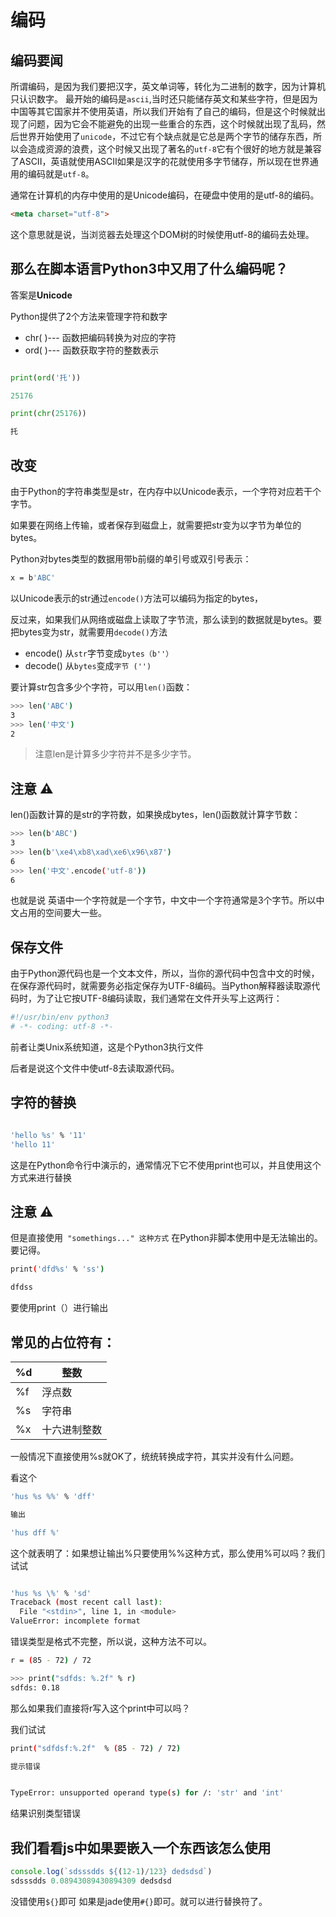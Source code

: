 # 编码

## 编码要闻

所谓编码，是因为我们要把汉字，英文单词等，转化为二进制的数字，因为计算机只认识数字。
最开始的编码是`ascii`,当时还只能储存英文和某些字符，但是因为中国等其它国家并不使用英语，所以我们开始有了自己的编码，但是这个时候就出现了问题，因为它会不能避免的出现一些重合的东西，这个时候就出现了乱码，然后世界开始使用了`unicode`，不过它有个缺点就是它总是两个字节的储存东西，所以会造成资源的浪费，这个时候又出现了著名的`utf-8`它有个很好的地方就是兼容了ASCII，英语就使用ASCII如果是汉字的花就使用多字节储存，所以现在世界通用的编码就是`utf-8`。

通常在计算机的内存中使用的是Unicode编码，在硬盘中使用的是utf-8的编码。

```html
<meta charset="utf-8">
```
这个意思就是说，当浏览器去处理这个DOM树的时候使用utf-8的编码去处理。

## 那么在脚本语言Python3中又用了什么编码呢？

答案是**Unicode**

Python提供了2个方法来管理字符和数字

- chr( )--- 函数把编码转换为对应的字符
- ord( )--- 函数获取字符的整数表示

```Python

print(ord('托'))

25176

print(chr(25176))

托
```

## 改变

由于Python的字符串类型是str，在内存中以Unicode表示，一个字符对应若干个字节。

如果要在网络上传输，或者保存到磁盘上，就需要把str变为以字节为单位的bytes。

Python对bytes类型的数据用带b前缀的单引号或双引号表示：
```bash
x = b'ABC'

```
以Unicode表示的str通过`encode()`方法可以编码为指定的bytes，

反过来，如果我们从网络或磁盘上读取了字节流，那么读到的数据就是bytes。要把bytes变为str，就需要用`decode()`方法

- encode() 从`str`字节变成`bytes（b''）`
- decode() 从`bytes`变成`字节 ('')`


要计算str包含多少个字符，可以用`len()`函数：
```bash
>>> len('ABC')
3
>>> len('中文')
2
```
> 注意len是计算多少字符并不是多少字节。

## 注意 ⚠️

len()函数计算的是str的字符数，如果换成bytes，len()函数就计算字节数：
```bash
>>> len(b'ABC')
3
>>> len(b'\xe4\xb8\xad\xe6\x96\x87')
6
>>> len('中文'.encode('utf-8'))
6

```

也就是说 英语中一个字符就是一个字节，中文中一个字符通常是3个字节。所以中文占用的空间要大一些。
## 保存文件
由于Python源代码也是一个文本文件，所以，当你的源代码中包含中文的时候，在保存源代码时，就需要务必指定保存为UTF-8编码。当Python解释器读取源代码时，为了让它按UTF-8编码读取，我们通常在文件开头写上这两行：

```bash
#!/usr/bin/env python3
# -*- coding: utf-8 -*-
```
前者让类Unix系统知道，这是个Python3执行文件

后者是说这个文件中使utf-8去读取源代码。

## 字符的替换

```bash

'hello %s' % '11'
'hello 11'

```
这是在Python命令行中演示的，通常情况下它不使用print也可以，并且使用这个方式来进行替换

## 注意 ⚠️
但是直接使用` "somethings..." 这种方式` 在Python非脚本使用中是无法输出的。要记得。
```bash
print('dfd%s' % 'ss')

dfdss
```
要使用print（）进行输出
## 常见的占位符有：

|%d|	整数
|-|-|
|%f|	浮点数
|%s|	字符串
|%x|	十六进制整数

一般情况下直接使用%s就OK了，统统转换成字符，其实并没有什么问题。

看这个

```bash
'hus %s %%' % 'dff'

输出

'hus dff %'
```

这个就表明了：如果想让输出%只要使用%%这种方式，那么使用\%可以吗？我们试试

```bash

'hus %s \%' % 'sd'
Traceback (most recent call last):
  File "<stdin>", line 1, in <module>
ValueError: incomplete format

```

错误类型是格式不完整，所以说，这种方法不可以。

```bash
r = (85 - 72) / 72

>>> print("sdfds: %.2f" % r)
sdfds: 0.18

```
那么如果我们直接将r写入这个print中可以吗？

我们试试

```bash
print("sdfdsf:%.2f"  % (85 - 72) / 72)

提示错误


TypeError: unsupported operand type(s) for /: 'str' and 'int'

```
结果识别类型错误

## 我们看看js中如果要嵌入一个东西该怎么使用

```js
console.log(`sdsssdds ${(12-1)/123} dedsdsd`)
sdsssdds 0.08943089430894309 dedsdsd
```
没错使用`${}`即可 如果是jade使用`#{}`即可。就可以进行替换符了。
